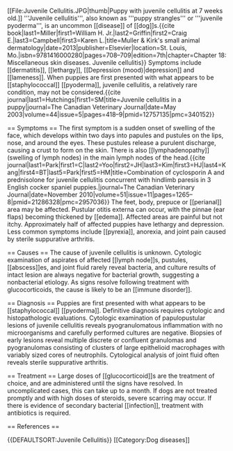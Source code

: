 [[File:Juvenile Cellulitis.JPG|thumb|Puppy with juvenile cellulitis at 7 weeks old.]]
'''Juvenile cellulitis''', also known as '''puppy strangles''' or '''juvenile pyoderma''', is an uncommon [[disease]] of [[dog]]s.<ref name="Miller 2013">{{cite book|last1=Miller|first1=William H. Jr.|last2=Griffin|first2=Craig E.|last3=Campbell|first3=Karen L.|title=Muller & Kirk's small animal dermatology|date=2013|publisher=Elsevier|location=St. Louis, Mo.|isbn=9781416000280|pages=708–709|edition=7th|chapter=Chapter 18: Miscellaneous skin diseases. Juvenile cellulitis}}</ref> Symptoms include [[dermatitis]], [[lethargy]], [[Depression (mood)|depression]] and [[lameness]]. When puppies are first presented with what appears to be [[staphylococcal]] [[pyoderma]], juvenile cellulitis, a relatively rare condition, may not be considered.<ref name="Hutchings">{{cite journal|last1=Hutchings|first1=SM|title=Juvenile cellulitis in a puppy|journal=The Canadian Veterinary Journal|date=May 2003|volume=44|issue=5|pages=418–9|pmid=12757135|pmc=340152}}</ref>

== Symptoms ==
The first symptom is a sudden onset of swelling of the face, which develops within two days into papules and pustules on the lips, nose, and around the eyes. These pustules release a purulent discharge, causing a crust to form on the skin. There is also [[lymphadenopathy]] (swelling of lymph nodes) in the main lymph nodes of the head.<ref>{{cite journal|last1=Park|first1=C|last2=Yoo|first2=JH|last3=Kim|first3=HJ|last4=Kang|first4=BT|last5=Park|first5=HM|title=Combination of cyclosporin A and prednisolone for juvenile cellulitis concurrent with hindlimb paresis in 3 English cocker spaniel puppies.|journal=The Canadian Veterinary Journal|date=November 2010|volume=51|issue=11|pages=1265–8|pmid=21286328|pmc=2957036}}</ref> The feet, body, prepuce or [[perianal]] area may be affected. Pustular otitis externa can occur, with the pinnae (ear flaps) becoming thickened by [[edema]]. Affected areas are painful but not itchy. Approximately half of affected puppies have lethargy and depression. Less common symptoms include [[pyrexia]], anorexia, and joint pain caused by sterile suppurative arthritis.<ref name="Hutchings"/>

== Causes ==
The cause of juvenile cellulitis is unknown.<ref name="Hutchings"/> Cytologic examination of aspirates of affected [[lymph node]]s, pustules, [[abscess]]es, and joint fluid rarely reveal bacteria, and culture results of intact lesion are always negative for bacterial growth, suggesting a nonbacterial etiology.<ref name="Hutchings"/> As signs resolve following treatment with glucocorticoids, the cause is likely to be an [[immune disorder]].<ref name="Miller 2013" />

== Diagnosis ==
Puppies are first presented with what appears to be [[staphylococcal]] [[pyoderma]]. Definitive diagnosis requires cytologic and histopathologic evaluations. Cytologic examination of papulopustular lesions of juvenile cellulitis reveals pyogranulomatous inflammation with no microorganisms and carefully performed cultures are negative. Biopsies of early lesions reveal multiple discrete or confluent granulomas and pyogranulomas consisting of clusters of large epithelioid macrophages with variably sized cores of neutrophils. Cytological analysis of joint fluid often reveals sterile suppurative arthritis.<ref name="Hutchings"/>

== Treatment ==
Large doses of [[glucocorticoid]]s are the treatment of choice, and are administered until the signs have resolved.<ref name="Miller 2013" /> In uncomplicated cases, this can take up to a month.<ref name="Miller 2013" /> If dogs are not treated promptly and with high doses of steroids, severe scarring may occur.<ref name="Miller 2013" /> If there is evidence of secondary bacterial [[infection]], treatment with antibiotics is required.<ref name="Hutchings"/>

== References ==
<references/>

{{DEFAULTSORT:Juvenile Cellulitis}}
[[Category:Dog diseases]]